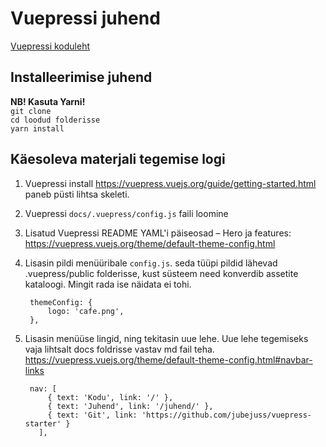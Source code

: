 # Vuepressi juhend
[Vuepressi koduleht](https://vuepress.vuejs.org)  

## Installeerimise juhend
**NB! Kasuta Yarni!**  
`git clone`  
`cd loodud folderisse`  
`yarn install`  

## Käesoleva materjali tegemise logi
1. Vuepressi install https://vuepress.vuejs.org/guide/getting-started.html paneb püsti lihtsa skeleti.
2.  Vuepressi `docs/.vuepress/config.js` faili loomine
3. Lisatud Vuepressi README YAML'i päiseosad – Hero ja features: https://vuepress.vuejs.org/theme/default-theme-config.html
4. Lisasin pildi menüüribale `config.js`. seda tüüpi pildid lähevad .vuepress/public folderisse, kust süsteem need konverdib assetite kataloogi. Mingit rada ise näidata ei tohi.

        themeConfig: {
            logo: 'cafe.png',
        },
5. Lisasin menüüse lingid, ning tekitasin uue lehe. Uue lehe tegemiseks vaja lihtsalt docs foldrisse vastav md fail teha. https://vuepress.vuejs.org/theme/default-theme-config.html#navbar-links  
        
        nav: [
            { text: 'Kodu', link: '/' },
            { text: 'Juhend', link: '/juhend/' },
            { text: 'Git', link: 'https://github.com/jubejuss/vuepress-starter' }
          ],